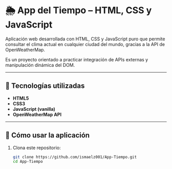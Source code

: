 # 🌦️ App del Tiempo – HTML, CSS y JavaScript

Aplicación web desarrollada con HTML, CSS y JavaScript puro que permite consultar el clima actual en cualquier ciudad del mundo, gracias a la API de OpenWeatherMap.

Es un proyecto orientado a practicar integración de APIs externas y manipulación dinámica del DOM.

---

## 🧰 Tecnologías utilizadas

- **HTML5**
- **CSS3**
- **JavaScript (vanilla)**
- **OpenWeatherMap API**

---

## 🚀 Cómo usar la aplicación

1. Clona este repositorio:
   ```bash
   git clone https://github.com/ismaelz001/App-Tiempo.git
   cd App-Tiempo
